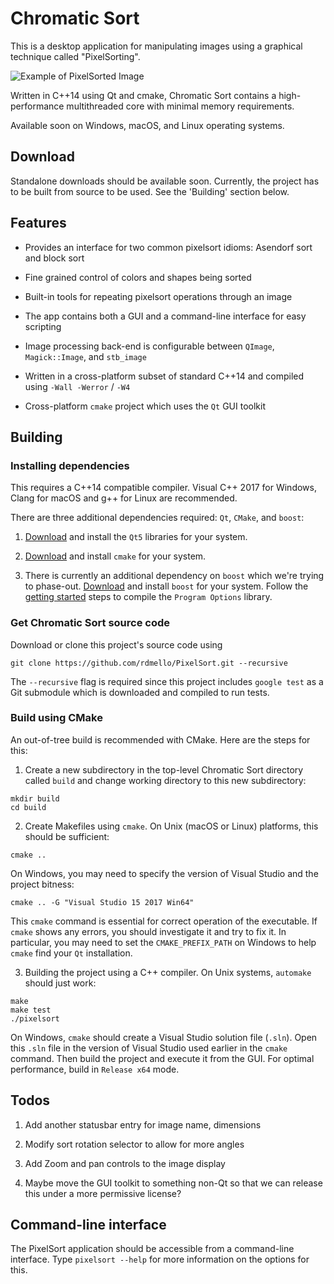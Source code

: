 
# Chromatic Sort

This is a desktop application for manipulating images using a graphical technique called "PixelSorting". 

![Example of PixelSorted Image](http://i.imgur.com/C4ukJqa.png)

Written in C++14 using Qt and cmake, Chromatic Sort contains a high-performance multithreaded core with minimal memory requirements. 

Available soon on Windows, macOS, and Linux operating systems.   

## Download

Standalone downloads should be available soon. Currently, the project has to be built from source to be used. See the 'Building' section below.

## Features

* Provides an interface for two common pixelsort idioms: Asendorf sort and block sort

* Fine grained control of colors and shapes being sorted

* Built-in tools for repeating pixelsort operations through an image

* The app contains both a GUI and a command-line interface for easy scripting

* Image processing back-end is configurable between `QImage`, `Magick::Image`, and `stb_image`

* Written in a cross-platform subset of standard C++14 and compiled using `-Wall -Werror` / `-W4`

* Cross-platform `cmake` project which uses the `Qt` GUI toolkit

## Building

### Installing dependencies

This requires a C++14 compatible compiler. Visual C++ 2017 for Windows, Clang for macOS and g++ for Linux are recommended. 

There are three additional dependencies required: `Qt`, `CMake`, and `boost`:

1. [Download](https://info.qt.io/download-qt-for-application-development) and install the `Qt5` libraries for your system. 

2. [Download](https://cmake.org/download/) and install `cmake` for your system. 

3. There is currently an additional dependency on `boost` which we're trying to phase-out. [Download](http://www.boost.org/users/download/) and install `boost` for your system. Follow the [getting started](http://www.boost.org/doc/libs/1_64_0/more/getting_started/) steps to compile the `Program Options` library.

### Get Chromatic Sort source code

Download or clone this project's source code using 
```
git clone https://github.com/rdmello/PixelSort.git --recursive
```

The `--recursive` flag is required since this project includes `google test` as a Git submodule which is downloaded and compiled to run tests. 

### Build using CMake

An out-of-tree build is recommended with CMake. Here are the steps for this: 

1. Create a new subdirectory in the top-level Chromatic Sort directory called `build` and change working directory to this new subdirectory: 

```
mkdir build
cd build
```

2. Create Makefiles using `cmake`. On Unix (macOS or Linux) platforms, this should be sufficient:

```
cmake ..
```

On Windows, you may need to specify the version of Visual Studio and the project bitness: 

```
cmake .. -G "Visual Studio 15 2017 Win64"
```

This `cmake` command is essential for correct operation of the executable. If `cmake` shows any errors, you should investigate it and try to fix it. In particular, you may need to set the `CMAKE_PREFIX_PATH` on Windows to help `cmake` find your `Qt` installation. 

3. Building the project using a C++ compiler. On Unix systems, `automake` should just work:

```
make
make test
./pixelsort
```

On Windows, `cmake` should create a Visual Studio solution file (`.sln`). Open this `.sln` file in the version of Visual Studio used earlier in the `cmake` command. Then build the project and execute it from the GUI. For optimal performance, build in `Release x64` mode. 

## Todos

1. Add another statusbar entry for image name, dimensions

2. Modify sort rotation selector to allow for more angles

3. Add Zoom and pan controls to the image display

4. Maybe move the GUI toolkit to something non-Qt so that we can release this under a more permissive license?

## Command-line interface

The PixelSort application should be accessible from a command-line interface. Type `pixelsort --help` for more information on the options for this. 

